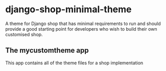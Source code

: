 # django-shop-minimal-theme
A theme for Django shop that has minimal requirements to run and should provide a good starting point for developers who wish to build their own customised shop.

## The mycustomtheme app
This app contains all of the theme files for a shop implementation